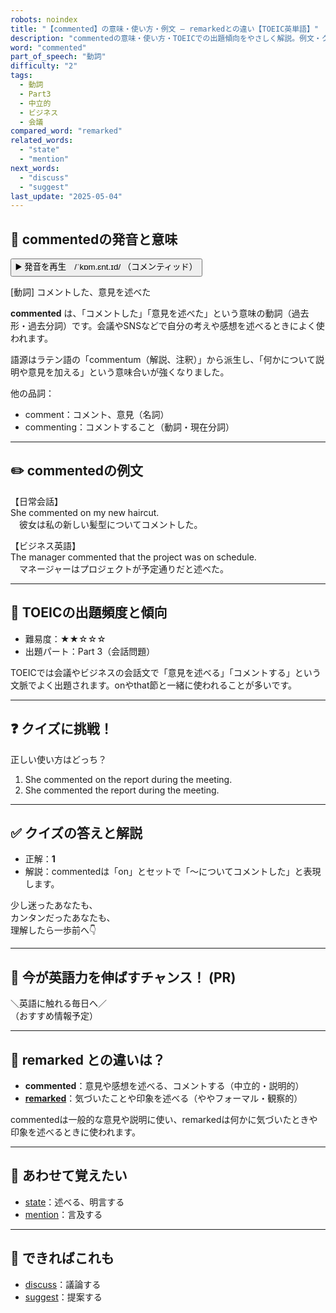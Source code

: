 ```yaml
---
robots: noindex
title: "【commented】の意味・使い方・例文 ― remarkedとの違い【TOEIC英単語】"
description: "commentedの意味・使い方・TOEICでの出題傾向をやさしく解説。例文・クイズ付きでremarkedとの違いもわかりやすく学べます。"
word: "commented"
part_of_speech: "動詞"
difficulty: "2"
tags:
  - 動詞
  - Part3
  - 中立的
  - ビジネス
  - 会議
compared_word: "remarked"
related_words:
  - "state"
  - "mention"
next_words:
  - "discuss"
  - "suggest"
last_update: "2025-05-04"
---
```


## 🔰 commentedの発音と意味

<button class="play-audio" onclick="playTTS('commented')">
  <span class="play-audio-main">
    ▶️ 発音を再生　/ˈkɒm.ɛnt.ɪd/
  </span>
  <span class="play-audio-sub">
    （コメンティッド）
  </span>
</button>

[動詞] コメントした、意見を述べた

**commented** は、「コメントした」「意見を述べた」という意味の動詞（過去形・過去分詞）です。会議やSNSなどで自分の考えや感想を述べるときによく使われます。

語源はラテン語の「commentum（解説、注釈）」から派生し、「何かについて説明や意見を加える」という意味合いが強くなりました。

他の品詞：  
- comment：コメント、意見（名詞）
- commenting：コメントすること（動詞・現在分詞）

---

## ✏️ commentedの例文

【日常会話】  
She commented on my new haircut.  
　彼女は私の新しい髪型についてコメントした。

【ビジネス英語】  
The manager commented that the project was on schedule.  
　マネージャーはプロジェクトが予定通りだと述べた。

---

## 🎯 TOEICの出題頻度と傾向

- 難易度：★★☆☆☆
- 出題パート：Part 3（会話問題）

TOEICでは会議やビジネスの会話文で「意見を述べる」「コメントする」という文脈でよく出題されます。onやthat節と一緒に使われることが多いです。

---

## ❓ クイズに挑戦！

正しい使い方はどっち？

1. She commented on the report during the meeting.  
2. She commented the report during the meeting.

---

## ✅ クイズの答えと解説

- 正解：**1**
- 解説：commentedは「on」とセットで「～についてコメントした」と表現します。

少し迷ったあなたも、  
カンタンだったあなたも、  
理解したら一歩前へ👇️

---

## 🚀 今が英語力を伸ばすチャンス！ (PR)

<div class="info-center">
＼英語に触れる毎日へ／<br>  
（おすすめ情報予定）
</div>

---

## 🤔  remarked との違いは？

- **commented**：意見や感想を述べる、コメントする（中立的・説明的）
- **[remarked](/word/remarked/)**：気づいたことや印象を述べる（ややフォーマル・観察的）

commentedは一般的な意見や説明に使い、remarkedは何かに気づいたときや印象を述べるときに使われます。

---

## 🧩 あわせて覚えたい

- [state](/word/state/)：述べる、明言する
- [mention](/word/mention/)：言及する

---

## 📖 できればこれも

- [discuss](/word/discuss/)：議論する
- [suggest](/word/suggest/)：提案する

<!-- cvid: aid40_bid34 -->
